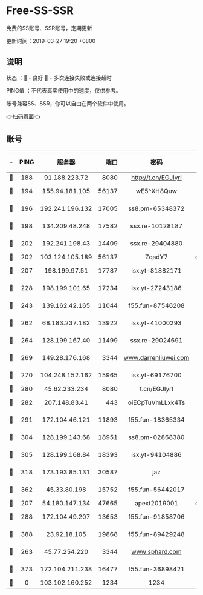 # Free-SS-SSR

免费的SS账号、SSR账号，定期更新

更新时间：2019-03-27 19:20 +0800

## 说明

状态     ：🙂 - 良好 🙁 - 多次连接失败或连接超时

PING值   ：不代表真实使用中的速度，仅供参考。

账号兼容SS、SSR，你可以自由在两个软件中使用。

👉[扫码页面](https://liesauer.github.io/Free-SS-SSR/)👈

## 账号

|-|PING|服务器|端口|密码|加密方式|区域|
|:----:|:----:|:-----:|-----:|:----:|:----:|:----:|
|🙂|188|91.188.223.72|8080|http://t.cn/EGJIyrl|rc4-md5|RU|
|🙂|194|155.94.181.105|56137|wE5^XH8Quw|aes-256-cfb|US|
|🙂|196|192.241.196.132|17005|ss8.pm-65348372|aes-256-cfb|US|
|🙂|198|134.209.48.248|17582|ssx.re-10128187|aes-256-cfb|US|
|🙂|202|192.241.198.43|14409|ssx.re-29404880|aes-256-cfb|US|
|🙂|202|103.124.105.189|56137|ZqadY7|chacha20|US|
|🙂|207|198.199.97.51|17787|isx.yt-81882171|aes-256-cfb|US|
|🙂|228|198.199.101.65|17234|isx.yt-27243186|aes-256-cfb|US|
|🙂|243|139.162.42.165|11044|f55.fun-87546208|aes-256-cfb|SG|
|🙂|262|68.183.237.182|13922|isx.yt-41000293|aes-256-cfb|SG|
|🙂|264|128.199.167.40|11499|ssx.re-29024691|aes-256-cfb|SG|
|🙂|269|149.28.176.168|3344|www.darrenliuwei.com|aes-256-cfb|AU|
|🙂|270|104.248.152.162|15965|isx.yt-69176700|aes-256-cfb|SG|
|🙂|280|45.62.233.234|8080|t.cn/EGJIyrl|rc4-md5|CA|
|🙂|282|207.148.83.41|443|oiECpTuVmLLxk4Ts|aes-256-cfb|AU|
|🙂|291|172.104.46.121|11893|f55.fun-18365334|aes-256-cfb|SG|
|🙂|304|128.199.143.68|18951|ss8.pm-02868380|aes-256-cfb|SG|
|🙂|305|128.199.168.84|18393|isx.yt-94104886|aes-256-cfb|SG|
|🙂|318|173.193.85.131|30587|jaz|aes-256-cfb|US|
|🙂|362|45.33.80.198|15752|f55.fun-56442017|aes-256-cfb|US|
|🙂|207|54.180.147.134|47665|apext2019001|chacha20|KR|
|🙂|288|172.104.49.207|13653|f55.fun-91858706|aes-256-cfb|SG|
|🙂|388|23.92.18.105|19868|f55.fun-89429248|aes-256-cfb|US|
|🙁|263|45.77.254.220|3344|www.sphard.com|aes-256-cfb|SG|
|🙁|373|172.104.211.238|16477|f55.fun-36898421|aes-256-cfb|US|
|🙁|0|103.102.160.252|1234|1234|rc4-md5|JP|
